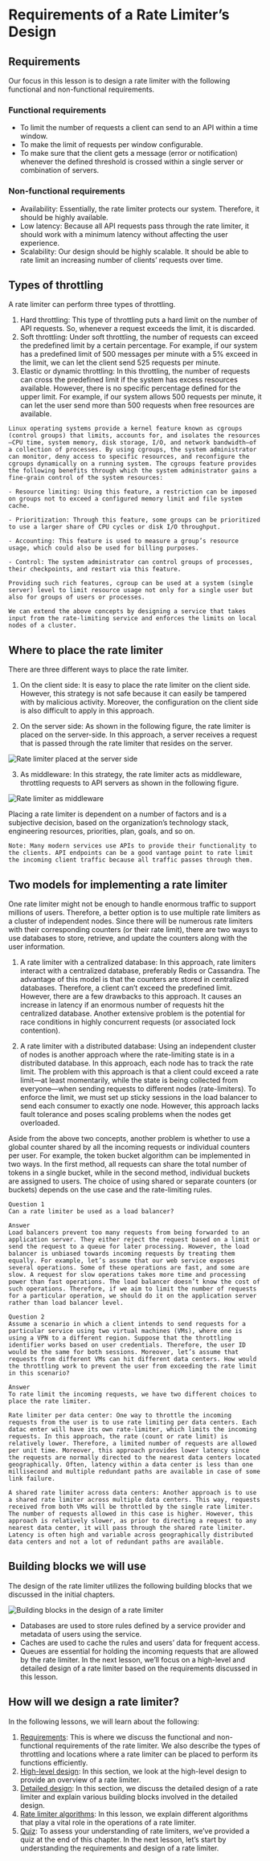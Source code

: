 # Requirements of a Rate Limiter’s Design
## Requirements
Our focus in this lesson is to design a rate limiter with the following functional and non-functional requirements.

### Functional requirements
- To limit the number of requests a client can send to an API within a time window.
- To make the limit of requests per window configurable.
- To make sure that the client gets a message (error or notification) whenever the defined threshold is crossed within a single server or combination of servers.

### Non-functional requirements
- Availability: Essentially, the rate limiter protects our system. Therefore, it should be highly available.
- Low latency: Because all API requests pass through the rate limiter, it should work with a minimum latency without affecting the user experience.
- Scalability: Our design should be highly scalable. It should be able to rate limit an increasing number of clients’ requests over time.

## Types of throttling
A rate limiter can perform three types of throttling.

1. Hard throttling: This type of throttling puts a hard limit on the number of API requests. So, whenever a request exceeds the limit, it is discarded.
2. Soft throttling: Under soft throttling, the number of requests can exceed the predefined limit by a certain percentage. For example, if our system has a predefined limit of 500 messages per minute with a 5% exceed in the limit, we can let the client send 525 requests per minute.
3. Elastic or dynamic throttling: In this throttling, the number of requests can cross the predefined limit if the system has excess resources available. However, there is no specific percentage defined for the upper limit. For example, if our system allows 500 requests per minute, it can let the user send more than 500 requests when free resources are available.

```
Linux operating systems provide a kernel feature known as cgroups (control groups) that limits, accounts for, and isolates the resources—CPU time, system memory, disk storage, I/O, and network bandwidth—of a collection of processes. By using cgroups, the system administrator can monitor, deny access to specific resources, and reconfigure the cgroups dynamically on a running system. The cgroups feature provides the following benefits through which the system administrator gains a fine-grain control of the system resources:

- Resource limiting: Using this feature, a restriction can be imposed on groups not to exceed a configured memory limit and file system cache.

- Prioritization: Through this feature, some groups can be prioritized to use a larger share of CPU cycles or disk I/O throughput.

- Accounting: This feature is used to measure a group’s resource usage, which could also be used for billing purposes.

- Control: The system administrator can control groups of processes, their checkpoints, and restart via this feature.

Providing such rich features, cgroup can be used at a system (single server) level to limit resource usage not only for a single user but also for groups of users or processes.

We can extend the above concepts by designing a service that takes input from the rate-limiting service and enforces the limits on local nodes of a cluster.
```

## Where to place the rate limiter
There are three different ways to place the rate limiter.

1. On the client side: It is easy to place the rate limiter on the client side. However, this strategy is not safe because it can easily be tampered with by malicious activity. Moreover, the configuration on the client side is also difficult to apply in this approach.

2. On the server side: As shown in the following figure, the rate limiter is placed on the server-side. In this approach, a server receives a request that is passed through the rate limiter that resides on the server.

![Rate limiter placed at the server side](./rate_limiter_server.jpg)

3. As middleware: In this strategy, the rate limiter acts as middleware, throttling requests to API servers as shown in the following figure.

![Rate limiter as middleware](./rate_limiter_middleware.jpg)

Placing a rate limiter is dependent on a number of factors and is a subjective decision, based on the organization’s technology stack, engineering resources, priorities, plan, goals, and so on.

```
Note: Many modern services use APIs to provide their functionality to the clients. API endpoints can be a good vantage point to rate limit the incoming client traffic because all traffic passes through them.
```

## Two models for implementing a rate limiter
One rate limiter might not be enough to handle enormous traffic to support millions of users. Therefore, a better option is to use multiple rate limiters as a cluster of independent nodes. Since there will be numerous rate limiters with their corresponding counters (or their rate limit), there are two ways to use databases to store, retrieve, and update the counters along with the user information.

1. A rate limiter with a centralized database: In this approach, rate limiters interact with a centralized database, preferably Redis or Cassandra. The advantage of this model is that the counters are stored in centralized databases. Therefore, a client can’t exceed the predefined limit. However, there are a few drawbacks to this approach. It causes an increase in latency if an enormous number of requests hit the centralized database. Another extensive problem is the potential for race conditions in highly concurrent requests (or associated lock contention).

2. A rate limiter with a distributed database: Using an independent cluster of nodes is another approach where the rate-limiting state is in a distributed database. In this approach, each node has to track the rate limit. The problem with this approach is that a client could exceed a rate limit—at least momentarily, while the state is being collected from everyone—when sending requests to different nodes (rate-limiters). To enforce the limit, we must set up sticky sessions in the load balancer to send each consumer to exactly one node. However, this approach lacks fault tolerance and poses scaling problems when the nodes get overloaded.

Aside from the above two concepts, another problem is whether to use a global counter shared by all the incoming requests or individual counters per user. For example, the token bucket algorithm can be implemented in two ways. In the first method, all requests can share the total number of tokens in a single bucket, while in the second method, individual buckets are assigned to users. The choice of using shared or separate counters (or buckets) depends on the use case and the rate-limiting rules.

```
Question 1
Can a rate limiter be used as a load balancer?

Answer
Load balancers prevent too many requests from being forwarded to an application server. They either reject the request based on a limit or send the request to a queue for later processing. However, the load balancer is unbiased towards incoming requests by treating them equally. For example, let’s assume that our web service exposes several operations. Some of these operations are fast, and some are slow. A request for slow operations takes more time and processing power than fast operations. The load balancer doesn’t know the cost of such operations. Therefore, if we aim to limit the number of requests for a particular operation, we should do it on the application server rather than load balancer level.
```

```
Question 2
Assume a scenario in which a client intends to send requests for a particular service using two virtual machines (VMs), where one is using a VPN to a different region. Suppose that the throttling identifier works based on user credentials. Therefore, the user ID would be the same for both sessions. Moreover, let’s assume that requests from different VMs can hit different data centers. How would the throttling work to prevent the user from exceeding the rate limit in this scenario?

Answer
To rate limit the incoming requests, we have two different choices to place the rate limiter.

Rate limiter per data center: One way to throttle the incoming requests from the user is to use rate limiting per data centers. Each datac enter will have its own rate-limiter, which limits the incoming requests. In this approach, the rate (count or rate limit) is relatively lower. Therefore, a limited number of requests are allowed per unit time. Moreover, this approach provides lower latency since the requests are normally directed to the nearest data centers located geographically. Often, latency within a data center is less than one millisecond and multiple redundant paths are available in case of some link failure.

A shared rate limiter across data centers: Another approach is to use a shared rate limiter across multiple data centers. This way, requests received from both VMs will be throttled by the single rate limiter. The number of requests allowed in this case is higher. However, this approach is relatively slower, as prior to directing a request to any nearest data center, it will pass through the shared rate limiter. Latency is often high and variable across geographically distributed data centers and not a lot of redundant paths are available.
```

## Building blocks we will use
The design of the rate limiter utilizes the following building blocks that we discussed in the initial chapters.

![Building blocks in the design of a rate limiter](./bb.jpg)

- Databases are used to store rules defined by a service provider and metadata of users using the service.
- Caches are used to cache the rules and users’ data for frequent access.
- Queues are essential for holding the incoming requests that are allowed by the rate limiter.
In the next lesson, we’ll focus on a high-level and detailed design of a rate limiter based on the requirements discussed in this lesson.



## How will we design a rate limiter?
In the following lessons, we will learn about the following:

1. [Requirements](../Requirements%20of%20a%20Rate%20Limiter’s%20Design/): This is where we discuss the functional and non-functional requirements of the rate limiter. We also describe the types of throttling and locations where a rate limiter can be placed to perform its functions efficiently.
2. [High-level design](../Design%20of%20a%20Rate%20Limiter/): In this section, we look at the high-level design to provide an overview of a rate limiter.
3. [Detailed design](../Design%20of%20a%20Rate%20Limiter/): In this section, we discuss the detailed design of a rate limiter and explain various building blocks involved in the detailed design.
4. [Rate limiter algorithms](../Rate%20Limiter%20Algorithms/): In this lesson, we explain different algorithms that play a vital role in the operations of a rate limiter.
5. [Quiz](../Quiz%20on%20the%20Rate%20Limiter’s%20Design/): To assess your understanding of rate limiters, we’ve provided a quiz at the end of this chapter.
In the next lesson, let’s start by understanding the requirements and design of a rate limiter.